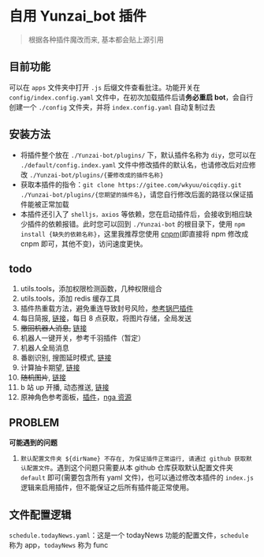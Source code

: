 # 自用 Yunzai_bot 插件

> 根据各种插件魔改而来, 基本都会贴上源引用

## 目前功能

可以在 `apps` 文件夹中打开 `.js` 后缀文件查看批注。功能开关在 `config/index.config.yaml` 文件中，在初次加载插件后请**务必重启 bot**，会自行创建一个 `./config` 文件夹，并将 `index.config.yaml` 自动复制过去

## 安装方法

- 将插件整个放在 `./Yunzai-bot/plugins/` 下，默认插件名称为 `diy`，您可以在 `./default/config.index.yaml` 文件中修改插件的默认名，也请修改后对应修改 `./Yunzai-bot/plugins/{要修改成的插件名称}`
- 获取本插件的指令：`git clone https://gitee.com/wkyuu/oicqdiy.git ./Yunzai-bot/plugins/{您期望的插件名}`，请您自行修改后面的路径以保证插件能被正常加载
- 本插件还引入了 `shelljs，axios` 等依赖，您在启动插件后，会接收到相应缺少插件的依赖报错。此时您可以回到 `./Yunzai-bot` 的根目录下，使用 `npm install {缺失的依赖名称}`，这里我推荐您使用 [cnpm](https://zhuanlan.zhihu.com/p/120159632)(即直接将 npm 修改成 cnpm 即可，其他不变)，访问速度更快。

## todo

1. utils.tools，添加权限检测函数，几种权限组合
2. utils.tools，添加 redis 缓存工具
3. 插件热重载方法，避免重连导致封号风险，[参考锅巴插件](https://github.com/guoba-yunzai/guoba-plugin.git)
4. 每日简报, [链接](https://github.com/MuXia-0326/YunzaiBotJsPluginMuXia/commit/99fc41ede4b353fd5634c22760427926ef0f1274#diff-86ffc4882c17c1c4700966b8e470a9d5c98f8cc6ae9d19227cb1502bb4406f77)，每日 8 点获取，将图片存储，全局发送
5. ~~撤回机器人消息,~~ [链接](https://github.com/MuXia-0326/YunzaiBotJsPluginMuXia/blob/master/muxia_recall_bot_msg.js)
6. 机器人一键开关，参考千羽插件（暂定）
7. 机器人全局消息
8. 番剧识别, 搜图延时模式, [链接](https://github.com/yeyang52/yenai-plugin/blob/master/apps/picSearch.js)
9. 计算抽卡期望, [链接](https://github.com/MSIsunny/GenshinWishCalculator-py/blob/main/WishSupport.py)
10. ~~随机图片~~, [链接](https://gitee.com/ying_Sailor_uniform/wallpaperjs/blob/master/wallpaper.js)
11. b 站 up 开播, 动态推送, [链接](https://github.com/HeadmasterTan/zhi-plugin.git)
12. 原神角色参考面板，[插件](https://github.com/howe0116/howe-plugin)，[nga 资源](https://bbs.nga.cn/read.php?tid=25843014&rand=967)

## PROBLEM

**可能遇到的问题**

1. `默认配置文件夹 ${dirName} 不存在, 为保证插件正常运行, 请通过 github 获取默认配置文件`。遇到这个问题只需要从本 github 仓库获取默认配置文件夹 `default` 即可(需要包含所有 yaml 文件)，也可以通过修改本插件的 `index.js` 逻辑来启用插件，但不能保证之后所有插件能正常使用。

## 文件配置逻辑

`schedule.todayNews.yaml`：这是一个 todayNews 功能的配置文件，`schedule` 称为 app，`todayNews` 称为 func
